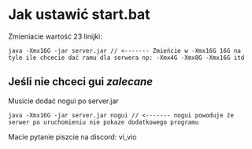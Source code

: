 # Jak ustawić start.bat

Zmieniacie wartość 23 linijki:
```
java -Xmx16G -jar server.jar // <------- Zmieńcie w -Xmx16G 16G na tyle ile chcecie dać ramu dla serwera np: -Xmx4G -Xmx8G -Xmx16G itd
```

## Jeśli nie chceci gui *zalecane*

Musicie dodać nogui po server.jar
```
java -Xmx16G -jar server.jar nogui // <------- nogui powoduje że serwer po uruchomieniu nie pokaze dodatkowego programu 
```

Macie pytanie piszcie na discord: vi_vio
